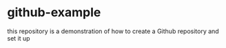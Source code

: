 # github-example
this repository is a demonstration of how to create a Github repository and set it up
